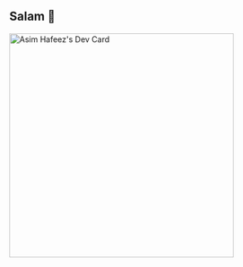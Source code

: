 
## Salam 🤝
<!-- 💁‍♂️ don't forget to [Say Something.](https://asimhyff.github.io/say-something/) -->

<a href="https://app.daily.dev/asimhafeezz"><img src="https://api.daily.dev/devcards/baa2a8206603479f80bd29e21ccbadcd.png?r=w53" width="400" alt="Asim Hafeez's Dev Card"/></a>
